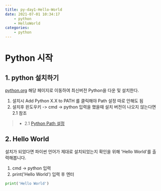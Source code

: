 ```yaml
---
title: py-day1-Hello-World
date: 2021-07-01 10:34:17
    - python 
    - HelloWorld
categories: 
    - python
---
```


# Python 시작
## 1. python 설치하기
[python.org](https://www.python.org/) 해당 페이지로 이동하여 최신버전 Python을 다운 및 설치한다. 

1. 설치시 Add Python X.X to PATH 를 클릭해야 Path 설정 따로 안해도 됨
2. 설치후 윈도우키 -> cmd -> python 입력을 했을때 설치 버전이 나오지 않는다면 2.1 참조
>- 2.1 [Python Path 설정](https://wxmin.tistory.com/121) 

## 2. Hello World
설치가 되었다면 파이썬 언어가 제대로 설치되었는지 확인을 위해 'Hello World'를 출력해봅니다. 

1. cmd -> python 입력
2. print('Hello World') 입력 후 엔터
``` python
print('Hello World')
```

